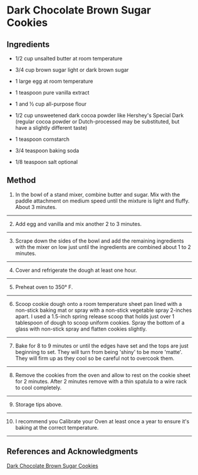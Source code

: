 # Dark Chocolate Brown Sugar Cookies

## Ingredients

- 1/2 cup unsalted butter at room temperature

- 3/4 cup brown sugar light or dark brown sugar

- 1 large egg at room temperature

- 1 teaspoon pure vanilla extract

- 1 and ½ cup all-purpose flour

- 1/2 cup unsweetened dark cocoa powder like Hershey's Special Dark (regular cocoa powder or Dutch-processed may be substituted, but have a slightly different taste)

- 1 teaspoon cornstarch

- 3/4 teaspoon baking soda

- 1/8 teaspoon salt optional

## Method

1. In the bowl of a stand mixer, combine butter and sugar. Mix with the paddle attachment on medium speed until the mixture is light and fluffy. About 3 minutes.
---
2. Add egg and vanilla and mix another 2 to 3 minutes.
---
3. Scrape down the sides of the bowl and add the remaining ingredients with the mixer on low just until the ingredients are combined about 1 to 2 minutes.
---
4. Cover and refrigerate the dough at least one hour.
---
5. Preheat oven to 350° F.
---
6. Scoop cookie dough onto a room temperature sheet pan lined with a non-stick baking mat or spray with a non-stick vegetable spray 2-inches apart. I used a 1.5-inch spring release scoop that holds just over 1 tablespoon of dough to scoop uniform cookies. Spray the bottom of a glass with non-stick spray and flatten cookies slightly.
---
7. Bake for 8 to 9 minutes or until the edges have set and the tops are just beginning to set. They will turn from being 'shiny' to be more 'matte'. They will firm up as they cool so be careful not to overcook them.
---
8. Remove the cookies from the oven and allow to rest on the cookie sheet for 2 minutes. After 2 minutes remove with a thin spatula to a wire rack to cool completely.
---
9. Storage tips above.
---
10. I recommend you Calibrate your Oven at least once a year to ensure it's baking at the correct temperature.
---

## References and Acknowledgments

[Dark Chocolate Brown Sugar Cookies](https://ulasngerti.blogspot.com/2019/12/dark-chocolate-brown-sugar-cookies.html)
